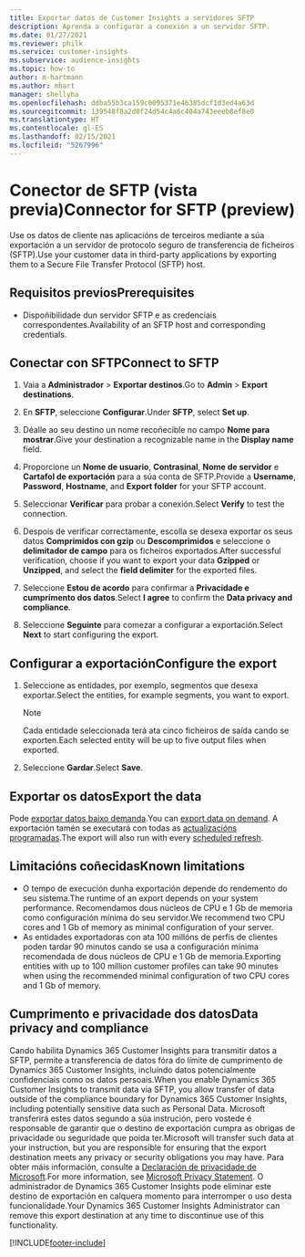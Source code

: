 ```yaml
---
title: Exportar datos de Customer Insights a servidores SFTP
description: Aprenda a configurar a conexión a un servidor SFTP.
ms.date: 01/27/2021
ms.reviewer: philk
ms.service: customer-insights
ms.subservice: audience-insights
ms.topic: how-to
author: m-hartmann
ms.author: mhart
manager: shellyha
ms.openlocfilehash: ddba55b3ca159c0095371e46385dcf1d3ed4a63d
ms.sourcegitcommit: 139548f8a2d0f24d54c4a6c404a743eeeb8ef8e0
ms.translationtype: HT
ms.contentlocale: gl-ES
ms.lasthandoff: 02/15/2021
ms.locfileid: "5267996"
---
```

# <a name="connector-for-sftp-preview"></a><span data-ttu-id="f903d-103">Conector de SFTP (vista previa)</span><span class="sxs-lookup"><span data-stu-id="f903d-103">Connector for SFTP (preview)</span></span>

<span data-ttu-id="f903d-104">Use os datos de cliente nas aplicacións de terceiros mediante a súa exportación a un servidor de protocolo seguro de transferencia de ficheiros (SFTP).</span><span class="sxs-lookup"><span data-stu-id="f903d-104">Use your customer data in third-party applications by exporting them to a Secure File Transfer Protocol (SFTP) host.</span></span>

## <a name="prerequisites"></a><span data-ttu-id="f903d-105">Requisitos previos</span><span class="sxs-lookup"><span data-stu-id="f903d-105">Prerequisites</span></span>

- <span data-ttu-id="f903d-106">Dispoñibilidade dun servidor SFTP e as credenciais correspondentes.</span><span class="sxs-lookup"><span data-stu-id="f903d-106">Availability of an SFTP host and corresponding credentials.</span></span>

## <a name="connect-to-sftp"></a><span data-ttu-id="f903d-107">Conectar con SFTP</span><span class="sxs-lookup"><span data-stu-id="f903d-107">Connect to SFTP</span></span>

1. <span data-ttu-id="f903d-108">Vaia a **Administrador** > **Exportar destinos**.</span><span class="sxs-lookup"><span data-stu-id="f903d-108">Go to **Admin** > **Export destinations**.</span></span>

1. <span data-ttu-id="f903d-109">En **SFTP**, seleccione **Configurar**.</span><span class="sxs-lookup"><span data-stu-id="f903d-109">Under **SFTP**, select **Set up**.</span></span>

1. <span data-ttu-id="f903d-110">Déalle ao seu destino un nome recoñecible no campo **Nome para mostrar**.</span><span class="sxs-lookup"><span data-stu-id="f903d-110">Give your destination a recognizable name in the **Display name** field.</span></span>

1. <span data-ttu-id="f903d-111">Proporcione un **Nome de usuario**, **Contrasinal**, **Nome de servidor** e **Cartafol de exportación** para a súa conta de SFTP.</span><span class="sxs-lookup"><span data-stu-id="f903d-111">Provide a **Username**, **Password**, **Hostname**, and **Export folder** for your SFTP account.</span></span>

1. <span data-ttu-id="f903d-112">Seleccionar **Verificar** para probar a conexión.</span><span class="sxs-lookup"><span data-stu-id="f903d-112">Select **Verify** to test the connection.</span></span>

1. <span data-ttu-id="f903d-113">Despois de verificar correctamente, escolla se desexa exportar os seus datos **Comprimidos con gzip** ou **Descomprimidos** e seleccione o **delimitador de campo** para os ficheiros exportados.</span><span class="sxs-lookup"><span data-stu-id="f903d-113">After successful verification, choose if you want to export your data **Gzipped** or **Unzipped**, and select the **field delimiter** for the exported files.</span></span>

1. <span data-ttu-id="f903d-114">Seleccione **Estou de acordo** para confirmar a **Privacidade e cumprimento dos datos**.</span><span class="sxs-lookup"><span data-stu-id="f903d-114">Select **I agree** to confirm the **Data privacy and compliance**.</span></span>

1. <span data-ttu-id="f903d-115">Seleccione **Seguinte** para comezar a configurar a exportación.</span><span class="sxs-lookup"><span data-stu-id="f903d-115">Select **Next** to start configuring the export.</span></span>

## <a name="configure-the-export"></a><span data-ttu-id="f903d-116">Configurar a exportación</span><span class="sxs-lookup"><span data-stu-id="f903d-116">Configure the export</span></span>

1. <span data-ttu-id="f903d-117">Seleccione as entidades, por exemplo, segmentos que desexa exportar.</span><span class="sxs-lookup"><span data-stu-id="f903d-117">Select the entities, for example segments, you want to export.</span></span>

   > [!NOTE]
   > <span data-ttu-id="f903d-118">Cada entidade seleccionada terá ata cinco ficheiros de saída cando se exporten.</span><span class="sxs-lookup"><span data-stu-id="f903d-118">Each selected entity will be up to five output files when exported.</span></span> 

1. <span data-ttu-id="f903d-119">Seleccione **Gardar**.</span><span class="sxs-lookup"><span data-stu-id="f903d-119">Select **Save**.</span></span>

## <a name="export-the-data"></a><span data-ttu-id="f903d-120">Exportar os datos</span><span class="sxs-lookup"><span data-stu-id="f903d-120">Export the data</span></span>

<span data-ttu-id="f903d-121">Pode [exportar datos baixo demanda](export-destinations.md).</span><span class="sxs-lookup"><span data-stu-id="f903d-121">You can [export data on demand](export-destinations.md).</span></span> <span data-ttu-id="f903d-122">A exportación tamén se executará con todas as [actualizacións programadas](system.md#schedule-tab).</span><span class="sxs-lookup"><span data-stu-id="f903d-122">The export will also run with every [scheduled refresh](system.md#schedule-tab).</span></span>

## <a name="known-limitations"></a><span data-ttu-id="f903d-123">Limitacións coñecidas</span><span class="sxs-lookup"><span data-stu-id="f903d-123">Known limitations</span></span>

- <span data-ttu-id="f903d-124">O tempo de execución dunha exportación depende do rendemento do seu sistema.</span><span class="sxs-lookup"><span data-stu-id="f903d-124">The runtime of an export depends on your system performance.</span></span> <span data-ttu-id="f903d-125">Recomendamos dous núcleos de CPU e 1 Gb de memoria como configuración mínima do seu servidor.</span><span class="sxs-lookup"><span data-stu-id="f903d-125">We recommend two CPU cores and 1 Gb of memory as minimal configuration of your server.</span></span> 
- <span data-ttu-id="f903d-126">As entidades exportadoras con ata 100 millóns de perfís de clientes poden tardar 90 minutos cando se usa a configuración mínima recomendada de dous núcleos de CPU e 1 Gb de memoria.</span><span class="sxs-lookup"><span data-stu-id="f903d-126">Exporting entities with up to 100 million customer profiles can take 90 minutes when using the recommended minimal configuration of two CPU cores and 1 Gb of memory.</span></span> 

## <a name="data-privacy-and-compliance"></a><span data-ttu-id="f903d-127">Cumprimento e privacidade dos datos</span><span class="sxs-lookup"><span data-stu-id="f903d-127">Data privacy and compliance</span></span>

<span data-ttu-id="f903d-128">Cando habilita Dynamics 365 Customer Insights para transmitir datos a SFTP, permite a transferencia de datos fóra do límite de cumprimento de Dynamics 365 Customer Insights, incluíndo datos potencialmente confidenciais como os datos persoais.</span><span class="sxs-lookup"><span data-stu-id="f903d-128">When you enable Dynamics 365 Customer Insights to transmit data via SFTP, you allow transfer of data outside of the compliance boundary for Dynamics 365 Customer Insights, including potentially sensitive data such as Personal Data.</span></span> <span data-ttu-id="f903d-129">Microsoft transferirá estes datos segundo a súa instrución, pero vostede é responsable de garantir que o destino de exportación cumpra as obrigas de privacidade ou seguridade que poida ter.</span><span class="sxs-lookup"><span data-stu-id="f903d-129">Microsoft will transfer such data at your instruction, but you are responsible for ensuring that the export destination meets any privacy or security obligations you may have.</span></span> <span data-ttu-id="f903d-130">Para obter máis información, consulte a [Declaración de privacidade de Microsoft](https://go.microsoft.com/fwlink/?linkid=396732).</span><span class="sxs-lookup"><span data-stu-id="f903d-130">For more information, see [Microsoft Privacy Statement](https://go.microsoft.com/fwlink/?linkid=396732).</span></span>
<span data-ttu-id="f903d-131">O administrador de Dynamics 365 Customer Insights pode eliminar este destino de exportación en calquera momento para interromper o uso desta funcionalidade.</span><span class="sxs-lookup"><span data-stu-id="f903d-131">Your Dynamics 365 Customer Insights Administrator can remove this export destination at any time to discontinue use of this functionality.</span></span>


[!INCLUDE[footer-include](../includes/footer-banner.md)]